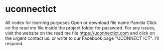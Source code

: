 # uconnectict
All codes for learning purposes
Open or download file name Pamela
Click on the read me file inside the project folder for password. 
For any issues, visit the website on the read me file https://uconnectict.com and click on the urgent contact us. or write to our Facebook page "UCONNECT ICT". I'll respond. 

